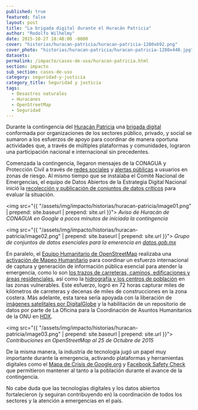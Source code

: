```yaml
---
published: true
featured: false
layout: post
title: "La brigada digital durante el Huracán Patricia"
author: "Rodolfo Wilhelmy"
date: 2015-10-27 18:48:00 -0600
cover: "historias/huracan-patricia/huracan-patricia-1280x692.png"
cover_photo: "historias/huracan-patricia/huracan-patricia-1280x440.jpg"
datasets:
permalink: /impacto/casos-de-uso/huracan-patricia.html
section: impacto
sub_section: casos-de-uso
category: seguridad-y-justicia
category_title: Seguridad y justicia
tags:
  - Desastres naturales
  - Huracanes
  - OpenStreetMap
  - Seguridad
---
```


Durante la contingencia del [Huracán Patricia](http://www.gob.mx/temas/huracan-patricia) una [brigada digital](http://datos.gob.mx/historias/seguridad/tecnologia-humanitaria.html) conformada por organizaciones de los sectores público, privado, y social se sumaron a los esfuerzos de apoyo para coordinar de manera oportuna actividades que, a través de múltiples plataformas y comunidades, lograron una participación nacional e internacional sin precedentes.

Comenzada la contingencia, llegaron mensajes de la CONAGUA y Protección Civil a través de [redes sociales](https://twitter.com/conagua_clima/alerts) y [alertas públicas](http://datos.gob.mx/historias/seguridad/avisos-de-ciclones-tropicales.html) a usuarios en zonas de riesgo. Al mismo tiempo que se instalaba el Comité Nacional de Emergencias, el equipo de Datos Abiertos de la Estrategia Digital Nacional inició la [recolección y publicación de conjuntos de datos críticos](http://busca.datos.gob.mx/#/grupos/rmx) para evaluar la situación.


<img src="{{ "/assets/img/impacto/historias/huracan-patricia/image01.png" | prepend: site.baseurl | prepend: site.url }}">
*Aviso de Huracán de CONAGUA en Google a pocos minutos de iniciada la contingencia*


<img src="{{ "/assets/img/impacto/historias/huracan-patricia/image02.png" | prepend: site.baseurl | prepend: site.url }}">
*Grupo de conjuntos de datos esenciales para la emerencia en [datos.gob.mx](http://datos.gob.mx)*

En paralelo, el [Equipo Humanitario de OpenStreetMap](http://hotosm.org/) realizaba una [activación de Mapeo Humanitario](https://wiki.openstreetmap.org/wiki/ES:2015_Hurricane_Patricia) para coordinar un esfuerzo internacional de captura y generación de información pública esencial para atender la emergencia, como lo son [los trazos de carreteras, caminos, edificaciones y áreas residenciales](http://tasks.hotosm.org/project/1257), así como la [hidrografía y los centros de población](http://tasks.hotosm.org/project/1258) en las zonas vulnerables. Este esfuerzo, logró en 72 horas capturar miles de kilómetros de carreteras y decenas de miles de construcciones en la zona costera. Más adelante, esta tarea sería apoyada con la liberación de [imágenes satelitales por DigitalGlobe](http://www.digitalglobeblog.com/2015/10/23/hurricane-patricia-response-support/) y la habilitación de un repositorio de datos por parte de La Oficina para la Coordinación de Asuntos Humanitarios de la ONU en [HDX](https://data.hdx.rwlabs.org/group/mex).

<img src="{{ "/assets/img/impacto/historias/huracan-patricia/image03.png" | prepend: site.baseurl | prepend: site.url }}">
*Contribuciones en OpenStreetMap al 25 de Octubre de 2015*


De la misma manera, la industria de tecnología jugó un papel muy importante durante la emergencia, activando plataformas y herramientas digitales como el [Mapa de Crisis de Google.org](http://google.org/crisismap/mexico?hl=es) y [Facebook Safety Check](https://www.facebook.com/about/safetycheck/) que permitieron mantener al tanto a la población durante el avance de la contingencia.

No cabe duda que las tecnologías digitales y los datos abiertos fortalecieron (y seguiran contribuyendo en) la coordinación de todos los sectores y la atención a emergencias en el país.
